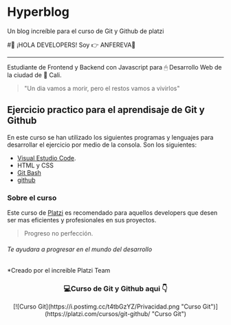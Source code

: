 # Hyperblog
Un blog increíble para el curso de Git y Github de platzi


#👋 ¡HOLA DEVELOPERS! Soy 👉 ANFEREVA💪

------------
Estudiante de Frontend y Backend con Javascript para 🖱 Desarrollo Web de la ciudad de 🕍 Cali.
> "Un dia vamos a morir, pero el restos vamos a vivirlos"

## Ejercicio practico para el aprendisaje de Git y Github
En este curso se han utilizado los siguientes programas y lenguajes para desarrollar el ejercicio por medio de la consola. Son los siguientes:
- [Visual Estudio Code][3].
- HTML y CSS
- [Git Bash][2]
- [github][1]

[1]: https://github.com/ "Github.com"
[2]: https://git-scm.com/downloads " GIT BASH"
[3]: https://code.visualstudio.com/ "Visual Estudio code"

### Sobre el curso
Este curso de [Platzi][4] es recomendado para aquellos developers que desen ser mas eficientes y profesionales en sus proyectos.

[4]: http://platzi.com "Platzi "

> Progreso no perfección.

###### Te ayudara a progresar en el mundo del desarrollo

*Creado por el increible Platzi Team


### <center>💻Curso de Git y Github aqui 👇</center>
<center > [![Curso Git](https://i.postimg.cc/t4tbGzYZ/Privacidad.png "Curso Git")](https://platzi.com/cursos/git-github/ "Curso Git")</center>
